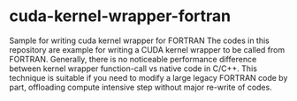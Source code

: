 # cuda-kernel-wrapper-fortran
Sample for writing cuda kernel wrapper for FORTRAN
The codes in this repository are example for writing a CUDA kernel wrapper to be called from FORTRAN.
Generally, there is no noticeable performance difference between kernel wrapper function-call vs 
native code in C/C++. This technique is suitable if you need to modify a large legacy FORTRAN code by part,
offloading compute intensive step without major re-write of codes.
